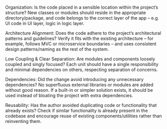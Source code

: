 Organization: Is the code placed in a sensible location within the project’s structure? New classes or modules should reside in the appropriate directory/package, and code belongs to the correct layer of the app – e.g. UI code in UI layer, logic in logic layer.

Architecture Alignment: Does the code adhere to the project’s architectural patterns and guidelines? Verify it fits with the existing architecture – for example, follows MVC or microservice boundaries – and uses consistent design patterns/naming as the rest of the system.

Low Coupling & Clear Separation: Are modules and components loosely coupled and singly focused? Each unit should have a single responsibility and minimal dependencies on others, respecting separation of concerns.

Dependencies: Did the change avoid introducing any unnecessary dependencies? No superfluous external libraries or modules are added without good reason. If a built-in or simpler solution exists, it should be used instead of bloating the project with extra dependencies.

Reusability: Has the author avoided duplicating code or functionality that already exists? Check if similar functionality is already present in the codebase and encourage reuse of existing components/utilities rather than reinventing them.

